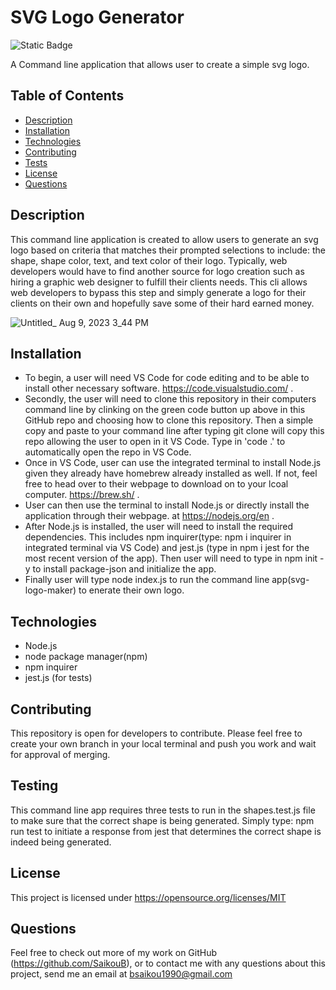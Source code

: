 # SVG Logo Generator
![Static Badge](https://img.shields.io/badge/license-MIT-blue.svg)

A Command line application that allows user to create a simple svg logo.

## Table of Contents
  
  - [Description](#description)
  - [Installation](#installation)
  - [Technologies](#technologies)
  - [Contributing](#contributing)
  - [Tests](#testing)
  - [License](#license)
  - [Questions](#questions)


## Description

This command line application is created to allow users to generate an svg logo based on criteria that matches their prompted selections to include: the shape, shape color, text, and text color of their logo. Typically, web developers would have to find another source for logo creation such as hiring a graphic web designer to fulfill their clients needs. This cli allows web developers to bypass this step and simply generate a logo for their clients on their own and hopefully save some of their hard earned money.

![Untitled_ Aug 9, 2023 3_44 PM](https://github.com/SaikouB/svg-logo-maker/assets/132960605/ff467e5f-84b8-41f3-879c-a27d35806166)

## Installation

- To begin, a user will need VS Code for code editing and to be able to install other necessary software. https://code.visualstudio.com/ .
- Secondly, the user will need to clone this repository in their computers command line by clinking on the green code button up above in this GitHub repo and choosing how to clone this repository. Then a simple copy and paste to your command line after typing git clone will copy this repo allowing the user to open in it VS Code. Type in 'code .' to automatically open the repo in VS Code.
- Once in VS Code, user can use the integrated terminal to install Node.js given they already have homebrew already installed as well. If not, feel free to head over to their webpage to download on to your lcoal computer. https://brew.sh/ .
- User can then use the terminal to install Node.js or directly install the application through their webpage. at https://nodejs.org/en .
- After Node.js is installed, the user will need to install the required dependencies. This includes npm inquirer(type: npm i inquirer in integrated terminal via VS Code) and jest.js (type in npm i jest for the most recent version of the app). Then user will need to type in npm init -y to install package-json and initialize the app.
- Finally user will type node index.js to run the command line app(svg-logo-maker) to enerate their own logo.


## Technologies

- Node.js
- node package manager(npm)
- npm inquirer
- jest.js (for tests)

## Contributing

This repository is open for developers to contribute. Please feel free to create your own branch in your local terminal and push you work and wait for approval of merging.

## Testing

This command line app requires three tests to run in the shapes.test.js file to make sure that the correct shape is being generated.
Simply type: npm run test to initiate a response from jest that determines the correct shape is indeed being generated.

## License

This project is licensed under https://opensource.org/licenses/MIT 


## Questions
Feel free to check out more of my work on GitHub (https://github.com/SaikouB),
or to contact me with any questions about this project, send me an email at bsaikou1990@gmail.com

